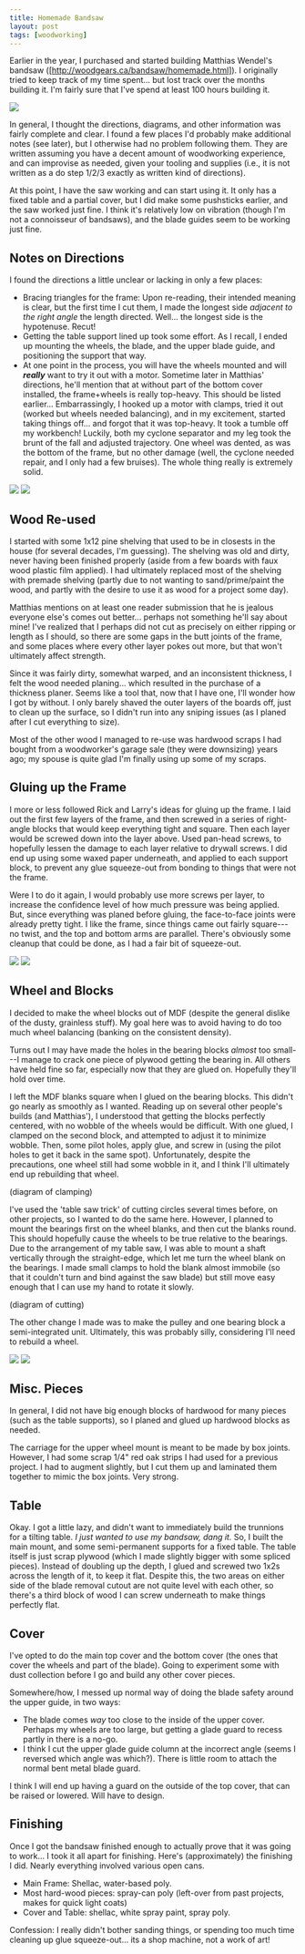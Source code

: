```yaml
---
title: Homemade Bandsaw
layout: post
tags: [woodworking]
---
```

Earlier in the year, I purchased and started building Matthias Wendel's bandsaw ([http://woodgears.ca/bandsaw/homemade.html]).  I originally tried to keep track of my time spent... but lost track over the months building it.  I'm fairly sure that I've spend at least 100 hours building it.

![ ](/public/woodworking/bandsaw/fully_assembled.jpg  "Finished Bandsaw")

In general, I thought the directions, diagrams, and other information was fairly complete and clear.  I found a few places I'd probably make additional notes (see later), but I otherwise had no problem following them.  They are written assuming you have a decent amount of woodworking experience, and can improvise as needed, given your tooling and supplies (i.e., it is not written as a do step 1/2/3 exactly as written kind of directions).

At this point, I have the saw working and can start using it.  It only has a fixed table and a partial cover, but I did make some pushsticks earlier, and the saw worked just fine.  I think it's relatively low on vibration (though I'm not a connoisseur of bandsaws), and the blade guides seem to be working just fine.

## Notes on Directions

I found the directions a little unclear or lacking in only a few places:
* Bracing triangles for the frame: Upon re-reading, their intended meaning is clear, but the first time I cut them, I made the longest side _adjacent to the right angle_ the length directed.  Well... the longest side is the hypotenuse.  Recut!
* Getting the table support lined up took some effort.  As I recall, I ended up mounting the wheels, the blade, and the upper blade guide, and positioning the support that way.
* At one point in the process, you will have the wheels mounted and will ***really*** want to try it out with a motor.  Sometime later in Matthias' directions, he'll mention that at without part of the bottom cover installed, the frame+wheels is really top-heavy.  This should be listed earlier...  Embarrassingly, I hooked up a motor with clamps, tried it out (worked but wheels needed balancing), and in my excitement, started taking things off... and forgot that it was top-heavy.  It took a tumble off my workbench!  Luckily, both my cyclone separator and my leg took the brunt of the fall and adjusted trajectory.  One wheel was dented, as was the bottom of the frame, but no other damage (well, the cyclone needed repair, and I only had a few bruises).  The whole thing really is extremely solid.

![ ](/public/woodworking/bandsaw/test_assembly.jpg  "Test Assembly of Bandsaw")
![ ](/public/woodworking/bandsaw/assembly_on_stand.jpg  "Test Assembly of Bandsaw on Stand")

## Wood Re-used

I started with some 1x12 pine shelving that used to be in closests in the house (for several decades, I'm guessing).  The shelving was old and dirty, never having been finished properly (aside from a few boards with faux wood plastic film applied).  I had ultimately replaced most of the shelving with premade shelving (partly due to not wanting to sand/prime/paint the wood, and partly with the desire to use it as wood for a project some day).

Matthias mentions on at least one reader submission that he is jealous everyone else's comes out better... perhaps not something he'll say about mine!  I've realized that I perhaps did not cut as precisely on either ripping or length as I should, so there are some gaps in the butt joints of the frame, and some places where every other layer pokes out more, but that won't ultimately affect strength.

Since it was fairly dirty, somewhat warped, and an inconsistent thickness, I felt the wood needed planing... which resulted in the purchase of a thickness planer.  Seems like a tool that, now that I have one, I'll wonder how I got by without.  I only barely shaved the outer layers of the boards off, just to clean up the surface, so I didn't run into any sniping issues (as I planed after I cut everything to size).

Most of the other wood I managed to re-use was hardwood scraps I had bought from a woodworker's garage sale (they were downsizing) years ago; my spouse is quite glad I'm finally using up some of my scraps.

## Gluing up the Frame

I more or less followed Rick and Larry's ideas for gluing up the frame.  I laid out the first few layers of the frame, and then  screwed in a series of right-angle blocks that would keep everything tight and square.  Then each layer would be screwed down into the layer above.  Used pan-head screws, to hopefully lessen the damage to each layer relative to drywall screws.  I did end up using some waxed paper underneath, and applied to each support block, to prevent any glue squeeze-out from bonding to things that were not the frame.

Were I to do it again, I would probably use more screws per layer, to increase the confidence level of how much pressure was being applied.  But, since everything was planed before gluing, the face-to-face joints were already pretty tight.  I like the frame, since things came out fairly square---no twist, and the top and bottom arms are parallel.  There's obviously some cleanup that could be done, as I had a fair bit of squeeze-out.

![ ](/public/woodworking/bandsaw/frame_with_screws.jpg  "Frame Glue-up")
![ ](/public/woodworking/bandsaw/frame_bottom_with_screws.jpg  "Frame Glue-up")

## Wheel and Blocks

I decided to make the wheel blocks out of MDF (despite the general dislike of the dusty, grainless stuff).  My goal here was to avoid having to do too much wheel balancing (banking on the consistent density).

Turns out I may have made the holes in the bearing blocks _almost_ too small---I manage to crack one piece of plywood getting the bearing in.  All others have held fine so far, especially now that they are glued on.  Hopefully they'll hold over time.

I left the MDF blanks square when I glued on the bearing blocks.  This didn't go nearly as smoothly as I wanted.  Reading up on several other people's builds (and Matthias'), I understood that getting the blocks perfectly centered, with no wobble of the wheels would be difficult.  With one glued, I clamped on the second block, and attempted to adjust it to minimize wobble.  Then, some pilot holes, apply glue, and screw in (using the pilot holes to get it back in the same spot).  Unfortunately, despite the precautions, one wheel still had some wobble in it, and I think I'll ultimately end up rebuilding that wheel.

(diagram of clamping)

I've used the 'table saw trick' of cutting circles several times before, on other projects, so I wanted to do the same here.  However, I planned to mount the bearings first on the wheel blanks, and then cut the blanks round.  This should hopefully cause the wheels to be true relative to the bearings.  Due to the arrangement of my table saw, I was able to mount a shaft vertically through the straight-edge, which let me turn the wheel blank on the bearings.  I made small clamps to hold the blank almost immobile (so that it couldn't turn and bind against the saw blade) but still move easy enough that I can use my hand to rotate it slowly.

(diagram of cutting)

The other change I made was to make the pulley and one bearing block a semi-integrated unit.  Ultimately, this was probably silly, considering I'll need to rebuild a wheel.

![ ](/public/woodworking/bandsaw/pulley_cutting_1.jpg  "Cutting the pulley on the bandsaw")
![ ](/public/woodworking/bandsaw/pulley_cutting_2.jpg  "Cutting the pulley on the bandsaw")

## Misc. Pieces

In general, I did not have big enough blocks of hardwood for many pieces (such as the table supports), so I planed and glued up hardwood blocks as needed.

The carriage for the upper wheel mount is meant to be made by box joints.  However, I had some scrap 1/4" red oak strips I had used for a previous project.  I had to augment slightly, but I cut them up and laminated them together to mimic the box joints.  Very strong.

## Table

Okay.  I got a little lazy, and didn't want to immediately build the trunnions for a tilting table.  _I just wanted to use my bandsaw, dang it._  So, I built the main mount, and some semi-permanent supports for a fixed table.  The table itself is just scrap plywood (which I made slightly bigger with some spliced pieces).  Instead of doubling up the depth, I glued and screwed two 1x2s across the length of it, to keep it flat.  Despite this, the two areas on either side of the blade removal cutout are not quite level with each other, so there's a third block of wood I can screw underneath to make things perfectly flat.

## Cover

I've opted to do the main top cover and the bottom cover (the ones that cover the wheels and part of the blade).  Going to experiment some with dust collection before I go and build any other cover pieces.

Somewhere/how, I messed up normal way of doing the blade safety around the upper guide, in two ways:
* The blade comes _way_ too close to the inside of the upper cover.  Perhaps my wheels are too large, but getting a glade guard to recess partly in there is a no-go.
* I think I cut the upper glade guide column at the incorrect angle (seems I reversed which angle was which?).  There is little room to attach the normal bent metal blade guard.

I think I will end up having a guard on the outside of the top cover, that can be raised or lowered.  Will have to design.

## Finishing

Once I got the bandsaw finished enough to actually prove that it was going to work... I took it all apart for finishing.  Here's (approximately) the finishing I did.  Nearly everything involved various open cans.
* Main Frame: Shellac, water-based poly.
* Most hard-wood pieces: spray-can poly (left-over from past projects, makes for quick light coats)
* Cover and Table: shellac, white spray paint, spray poly.

Confession: I really didn't bother sanding things, or spending too much time cleaning up glue squeeze-out... its a shop machine, not a work of art!